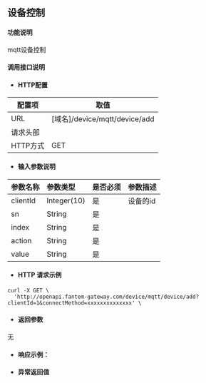 ## 设备控制

#### 功能说明
mqtt设备控制


#### 调用接口说明

* #### HTTP配置

| 配置项 | 取值 |
| --- | --- |
| URL | \[域名\]/device/mqtt/device/add|
| 请求头部 | |
| HTTP方式 | GET |

* #### 输入参数说明

| 参数名称 | 参数类型 | 是否必须 | 参数描述 |
| :--- | :--- | :--- | :--- |
| clientId| Integer\(10\) | 是 | 设备的id |
| sn| String | 是 |  |
| index| String | 是 |  |
| action| String | 是 |  |
| value| String | 是 |  |

* #### HTTP 请求示例

```
curl -X GET \
  'http://openapi.fantem-gateway.com/device/mqtt/device/add?clientId=1&connectMethod=xxxxxxxxxxxxxx' \
```

* #### 返回参数

无



* #### 响应示例：


* #### 异常返回值





